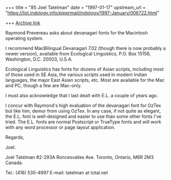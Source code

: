 +++
title = "85 Joel Tatelman"
date = "1997-01-17"
upstream_url = "https://list.indology.info/pipermail/indology/1997-January/006722.html"

+++
[Archive link](https://list.indology.info/pipermail/indology/1997-January/006722.html)

Raymond Prevereau asks about devanagari fonts for the Macintosh operating 
system.

I recommend MacBilingual Devanagari 7.02 (though there is now probably a 
newer version), available from Ecological Linguistics, P.O. Box 15156, 
Washington, D.C. 20003, U.S.A.

Ecological Linguistics has fonts for dozens of Asian scripts, including 
most of those used in SE Asia, the various scripts used in modern Indian 
languages, the major East Asian scripts, etc. Most are available for the 
Mac and PC, though a few are Mac-only.

I must also acknowledge that I last dealt with E.L. a couple of years ago.

I concur with Raymond's high evaluation of the devanagari font for OzTex 
but like him, demur from using OzTex. In any case, if not quite as 
elegant, the E.L. font is well-designed and easier to use than some other 
fonts I've tried. The E.L. fonts are normal Postscript or TrueType fonts 
and will work with any word processor or page layout application.

Regards,

Joel.



Joel Tatelman
#2-293A Roncesvalles Ave.
Toronto, Ontario,
M6R 2M3 Canada.

Tel.: (416) 535-4997
E-mail: tatelman at total.net






